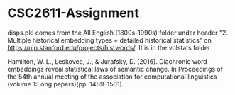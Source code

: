 # CSC2611-Assignment
disps.pkl comes from the All English (1800s-1990s) folder under header "2. Multiple historical embedding types + detailed historical statistics" on https://nlp.stanford.edu/projects/histwords/. It is in the volstats folder

Hamilton, W. L., Leskovec, J., & Jurafsky, D. (2016). Diachronic word embeddings reveal statistical laws of semantic change. In Proceedings of the 54th annual meeting of the association for computational linguistics (volume 1:Long papers)(pp. 1489–1501).
